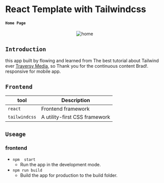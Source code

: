 # React Template with Tailwindcss

#### `Home Page `

<p align="center">
    <img alt="home" src="https://res.cloudinary.com/for-learning-and-training/image/upload/v1657626755/Screen%20Website/screencapture-localhost-3000-2022-07-10-12_43_54_vju0zn.png">
</p>

## `Introduction`

 
 this app built by flowing and learned from The best tutorial about Tailwind ever [Traversy Media](https://www.youtube.com/watch?v=dFgzHOX84xQ&t=3257s), so Thank you for the continuous content Brad!.\
 responsive for mobile app.

## `Frontend`

| tool                    |  Description                                             |
| ----------------------- |  ------------------------------------------------------- |
| `react`                 |  Frontend framework                                      |
| `tailwindcss`           |  A utility-first CSS framework                           |

## `Useage`

### frontend

- `npm  start`
   - Run the app in the development mode.
- `npm run build`
   - Build the app for production to the build folder.